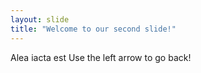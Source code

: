 ```yaml
---
layout: slide
title: "Welcome to our second slide!"
---
```

Alea iacta est
Use the left arrow to go back!

